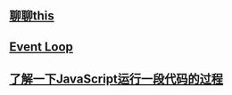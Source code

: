 ## [聊聊this](/js/this.md)

## [Event Loop](/js/eventLoop)

## [了解一下JavaScript运行一段代码的过程](/js/running-process)